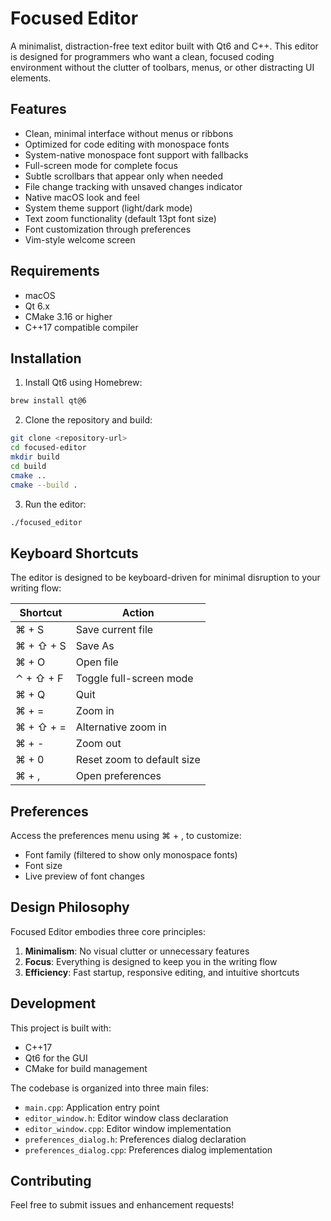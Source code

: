 # Focused Editor

A minimalist, distraction-free text editor built with Qt6 and C++. This editor is designed for programmers who want a clean, focused coding environment without the clutter of toolbars, menus, or other distracting UI elements.

## Features

- Clean, minimal interface without menus or ribbons
- Optimized for code editing with monospace fonts
- System-native monospace font support with fallbacks
- Full-screen mode for complete focus
- Subtle scrollbars that appear only when needed
- File change tracking with unsaved changes indicator
- Native macOS look and feel
- System theme support (light/dark mode)
- Text zoom functionality (default 13pt font size)
- Font customization through preferences
- Vim-style welcome screen

## Requirements

- macOS
- Qt 6.x
- CMake 3.16 or higher
- C++17 compatible compiler

## Installation

1. Install Qt6 using Homebrew:
```bash
brew install qt@6
```

2. Clone the repository and build:
```bash
git clone <repository-url>
cd focused-editor
mkdir build
cd build
cmake ..
cmake --build .
```

3. Run the editor:
```bash
./focused_editor
```

## Keyboard Shortcuts

The editor is designed to be keyboard-driven for minimal disruption to your writing flow:

| Shortcut | Action |
|----------|--------|
| ⌘ + S | Save current file |
| ⌘ + ⇧ + S | Save As |
| ⌘ + O | Open file |
| ⌃ + ⇧ + F | Toggle full-screen mode |
| ⌘ + Q | Quit |
| ⌘ + = | Zoom in |
| ⌘ + ⇧ + = | Alternative zoom in |
| ⌘ + - | Zoom out |
| ⌘ + 0 | Reset zoom to default size |
| ⌘ + , | Open preferences |

## Preferences

Access the preferences menu using ⌘ + , to customize:
- Font family (filtered to show only monospace fonts)
- Font size
- Live preview of font changes

## Design Philosophy

Focused Editor embodies three core principles:

1. **Minimalism**: No visual clutter or unnecessary features
2. **Focus**: Everything is designed to keep you in the writing flow
3. **Efficiency**: Fast startup, responsive editing, and intuitive shortcuts

## Development

This project is built with:
- C++17
- Qt6 for the GUI
- CMake for build management

The codebase is organized into three main files:
- `main.cpp`: Application entry point
- `editor_window.h`: Editor window class declaration
- `editor_window.cpp`: Editor window implementation
- `preferences_dialog.h`: Preferences dialog declaration
- `preferences_dialog.cpp`: Preferences dialog implementation

## Contributing

Feel free to submit issues and enhancement requests!
